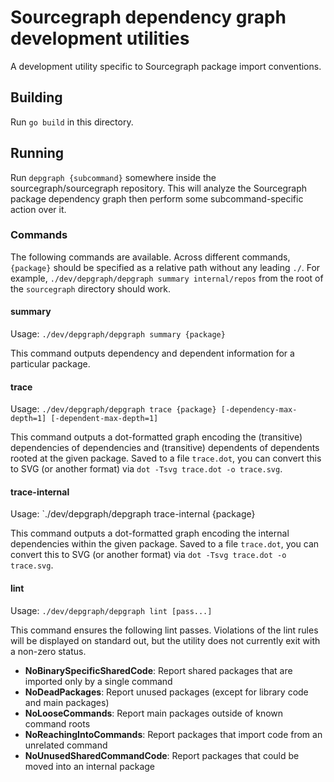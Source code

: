 # Sourcegraph dependency graph development utilities

A development utility specific to Sourcegraph package import conventions.

## Building

Run `go build` in this directory.

## Running

Run `depgraph {subcommand}` somewhere inside the sourcegraph/sourcegraph repository. This will analyze the Sourcegraph package dependency graph then perform some subcommand-specific action over it.

### Commands

The following commands are available. Across different commands, `{package}` should be specified as a relative path without any leading `./`. For example, `./dev/depgraph/depgraph summary internal/repos` from the root of the `sourcegraph` directory should work.

#### summary

Usage: `./dev/depgraph/depgraph summary {package}`

This command outputs dependency and dependent information for a particular package.

#### trace

Usage: `./dev/depgraph/depgraph trace {package} [-dependency-max-depth=1] [-dependent-max-depth=1]`

This command outputs a dot-formatted graph encoding the (transitive) dependencies of dependencies and (transitive) dependents of dependents rooted at the given package. Saved to a file `trace.dot`, you can convert this to SVG (or another format) via `dot -Tsvg trace.dot -o trace.svg`.

#### trace-internal

Usage: `./dev/depgraph/depgraph trace-internal {package}

This command outputs a dot-formatted graph encoding the internal dependencies within the given package. Saved to a file `trace.dot`, you can convert this to SVG (or another format) via `dot -Tsvg trace.dot -o trace.svg`.

#### lint

Usage: `./dev/depgraph/depgraph lint [pass...]`

This command ensures the following lint passes. Violations of the lint rules will be displayed on standard out, but the utility does not currently exit with a non-zero status.

- **NoBinarySpecificSharedCode**: Report shared packages that are imported only by a single command
- **NoDeadPackages**: Report unused packages (except for library code and main packages)
- **NoLooseCommands**: Report main packages outside of known command roots
- **NoReachingIntoCommands**: Report packages that import code from an unrelated command
- **NoUnusedSharedCommandCode**: Report packages that could be moved into an internal package
